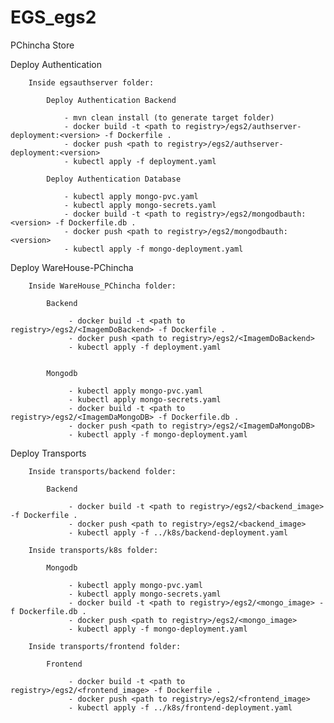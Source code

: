 # EGS_egs2
PChincha Store

Deploy Authentication

		Inside egsauthserver folder:
		
			Deploy Authentication Backend

				- mvn clean install (to generate target folder)
				- docker build -t <path to registry>/egs2/authserver-deployment:<version> -f Dockerfile .
				- docker push <path to registry>/egs2/authserver-deployment:<version>
				- kubectl apply -f deployment.yaml

			Deploy Authentication Database
			
				- kubectl apply mongo-pvc.yaml
				- kubectl apply mongo-secrets.yaml
				- docker build -t <path to registry>/egs2/mongodbauth:<version> -f Dockerfile.db .
				- docker push <path to registry>/egs2/mongodbauth:<version>
				- kubectl apply -f mongo-deployment.yaml

  
Deploy WareHouse-PChincha

		Inside WareHouse_PChincha folder:

			Backend

				 - docker build -t <path to registry>/egs2/<ImagemDoBackend> -f Dockerfile .
				 - docker push <path to registry>/egs2/<ImagemDoBackend>
				 - kubectl apply -f deployment.yaml


			Mongodb

				 - kubectl apply mongo-pvc.yaml
				 - kubectl apply mongo-secrets.yaml
				 - docker build -t <path to registry>/egs2/<ImagemDaMongoDB> -f Dockerfile.db .
				 - docker push <path to registry>/egs2/<ImagemDaMongoDB>
				 - kubectl apply -f mongo-deployment.yaml

  
Deploy Transports

		Inside transports/backend folder:

			Backend

				 - docker build -t <path to registry>/egs2/<backend_image> -f Dockerfile .
				 - docker push <path to registry>/egs2/<backend_image>
				 - kubectl apply -f ../k8s/backend-deployment.yaml

		Inside transports/k8s folder:
		
			Mongodb

				 - kubectl apply mongo-pvc.yaml
				 - kubectl apply mongo-secrets.yaml
				 - docker build -t <path to registry>/egs2/<mongo_image> -f Dockerfile.db .
				 - docker push <path to registry>/egs2/<mongo_image>
				 - kubectl apply -f mongo-deployment.yaml

		Inside transports/frontend folder:
		
			Frontend

				 - docker build -t <path to registry>/egs2/<frontend_image> -f Dockerfile .
				 - docker push <path to registry>/egs2/<frontend_image>
				 - kubectl apply -f ../k8s/frontend-deployment.yaml

